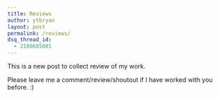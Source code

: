 ```yaml
---
title: Reviews
author: ytbryan
layout: post
permalink: /reviews/
dsq_thread_id:
  - 2188685001
---
```

This is a new post to collect review of my work.

Please leave me a comment/review/shoutout if I have worked with you before. :)
